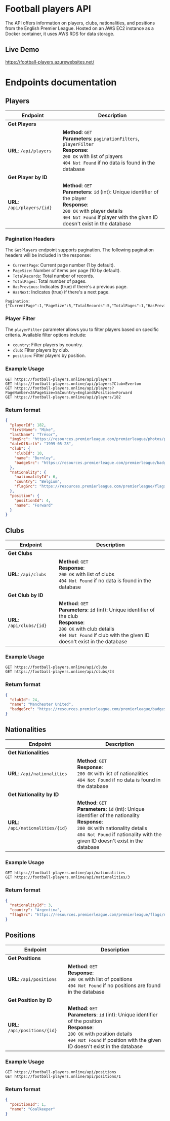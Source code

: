 # Football players API

The API offers information on players, clubs, nationalities, and positions from the English Premier League. Hosted on an AWS EC2 instance as a Docker container, it uses AWS RDS for data storage.

## Live Demo
https://football-players.azurewebsites.net/

# Endpoints documentation
 
## Players

| Endpoint                 | Description                                                |
|--------------------------|------------------------------------------------------------|
| **Get Players**          |                                                            |
| **URL**: `/api/players`   | **Method**: `GET`<br>**Parameters**: `paginationFilters`, `playerFilter`<br>**Response**:<br> `200 OK` with list of players<br>`404 Not Found` if no data is found in the database |
| **Get Player by ID**     |                                                            |
| **URL**: `/api/players/{id}` | **Method**: `GET`<br>**Parameters**: `id` (int): Unique identifier of the player<br>**Response**:<br>`200 OK` with player details<br>`404 Not Found` if player with the given ID doesn't exist in the database |

### Pagination Headers

The `GetPlayers` endpoint supports pagination. The following pagination headers will be included in the response:

- `CurrentPage`: Current page number (1 by default).
- `PageSize`: Number of items per page (10 by default).
- `TotalRecords`: Total number of records.
- `TotalPages`: Total number of pages.
- `HasPrevious`: Indicates (true) if there's a previous page.
- `HasNext`: Indicates (true) if there's a next page.

```
Pagination: {"CurrentPage":1,"PageSize":5,"TotalRecords":5,"TotalPages":1,"HasPrevious":false,"HasNext":false}
```

### Player Filter

The `playerFilter` parameter allows you to filter players based on specific criteria. Available filter options include:

- `country`: Filter players by country.
- `club`: Filter players by club.
- `position`: Filter players by position.

### Example Usage

```http
GET https://football-players.online/api/players
GET https://football-players.online/api/players?Club=Everton
GET https://football-players.online/api/players?PageNumber=2&PageSize=5&Country=England&Position=Forward
GET https://football-players.online/api/players/182
```

### Return format

```json
{
  "playerId": 182,
  "firstName": "Mike",
  "lastName": "Trésor",
  "imgSrc": "https://resources.premierleague.com/premierleague/photos/players/250x250/p437748.png",
  "dateOfBirth": "1999-05-28",
  "club": {
    "clubId": 10,
    "name": "Burnley",
    "badgeSrc": "https://resources.premierleague.com/premierleague/badges/t90.png"
  },
  "nationality": {
    "nationalityId": 6,
    "country": "Belgium",
    "flagSrc": "https://resources.premierleague.com/premierleague/flags/BE.png"
  },
  "position": {
    "positionId": 4,
    "name": "Forward"
  }
}
```

## Clubs

| Endpoint               | Description                                                |
|------------------------|------------------------------------------------------------|
| **Get Clubs**          |                                                            |
| **URL**: `/api/clubs`  | **Method**: `GET`<br>**Response**:<br> `200 OK` with list of clubs<br>`404 Not Found` if no data is found in the database |
| **Get Club by ID**     |                                                            |
| **URL**: `/api/clubs/{id}` | **Method**: `GET`<br>**Parameters**: `id` (int): Unique identifier of the club<br>**Response**:<br> `200 OK` with club details<br>`404 Not Found` if club with the given ID doesn't exist in the database |

### Example Usage

```http
GET https://football-players.online/api/clubs
GET https://football-players.online/api/clubs/24
```
### Return format

```json
{
  "clubId": 24,
  "name": "Manchester United",
  "badgeSrc": "https://resources.premierleague.com/premierleague/badges/t1.png"
}
```

## Nationalities

| Endpoint                    | Description                                                |
|-----------------------------|------------------------------------------------------------|
| **Get Nationalities**       |                                                            |
| **URL**: `/api/nationalities` | **Method**: `GET`<br>**Response**:<br> `200 OK` with list of nationalities<br>`404 Not Found` if no data is found in the database |
| **Get Nationality by ID**   |                                                            |
| **URL**: `/api/nationalities/{id}` | **Method**: `GET`<br>**Parameters**: `id` (int): Unique identifier of the nationality<br>**Response**:<br> `200 OK` with nationality details<br>`404 Not Found` if nationality with the given ID doesn't exist in the database |

### Example Usage

```http
GET https://football-players.online/api/nationalities
GET https://football-players.online/api/nationalities/3
```
### Return format

```json
{
  "nationalityId": 3,
  "country": "Argentina",
  "flagSrc": "https://resources.premierleague.com/premierleague/flags/AR.png"
}
```
 
## Positions

| Endpoint                | Description                                              |
|-------------------------|----------------------------------------------------------|
| **Get Positions**       |                                                          |
| **URL**: `/api/positions` | **Method**: `GET`<br>**Response**:<br> `200 OK` with list of positions<br>`404 Not Found` if no positions are found in the database |
| **Get Position by ID**  |                                                          |
| **URL**: `/api/positions/{id}` | **Method**: `GET`<br>**Parameters**: `id` (int): Unique identifier of the position<br>**Response**:<br> `200 OK` with position details<br>`404 Not Found` if position with the given ID doesn't exist in the database |

### Example Usage

```http
GET https://football-players.online/api/positions
GET https://football-players.online/api/positions/1
```

### Return format

```json
{
  "positionId": 1,
  "name": "Goalkeeper"
}
```

